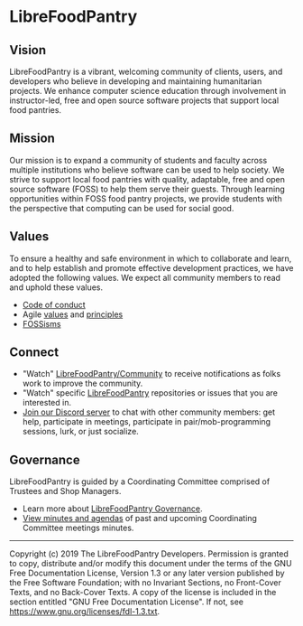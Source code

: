 # LibreFoodPantry


## Vision

LibreFoodPantry is a vibrant, welcoming community of clients, users, and developers who believe in developing and maintaining humanitarian projects.  We enhance computer science education through involvement in instructor-led, free and open source software projects that support local food pantries.


## Mission

Our mission is to expand a community of students and faculty across multiple institutions who believe software can be used to help society. We strive to support local food pantries with quality, adaptable, free and open source software (FOSS) to help them serve their guests.  Through learning opportunities within FOSS food pantry projects, we provide students with the perspective that computing can be used for social good.


## Values

To ensure a healthy and safe environment in which to collaborate and learn, and to help establish and promote effective development practices, we have adopted the following values. We expect all community members to read and uphold these values.

- [Code of conduct](https://github.com/LibreFoodPantry/.github/blob/master/CODE_OF_CONDUCT.md)
- Agile [values](https://agilemanifesto.org/) and [principles](https://agilemanifesto.org/principles.html)
- [FOSSisms](https://opensource.com/education/14/6/16-foss-principles-for-educators)


## Connect

- "Watch" [LibreFoodPantry/Community](https://github.com/LibreFoodPantry/Community) to receive notifications as folks work to improve the community.
- "Watch" specific [LibreFoodPantry](https://github.com/LibreFoodPantry) repositories or issues that you are interested in.
- [Join our Discord server](https://discord.gg/h5RdTR4) to chat with other community members: get help, participate in meetings, participate in pair/mob-programming sessions, lurk,
or just socialize.


## Governance

LibreFoodPantry is guided by a Coordinating Committee comprised of Trustees and Shop Managers.

- Learn more about [LibreFoodPantry Governance](docs/community/governance.md).
- [View minutes and agendas](https://docs.google.com/document/d/1gpGWGhg9zVT4OAfoed0cuiybHz6v0wlWSiO7sfQRRIQ/edit?usp=sharing) of past and upcoming Coordinating Committee meetings minutes.


---
Copyright (c) 2019 The LibreFoodPantry Developers.
Permission is granted to copy, distribute and/or modify this document
under the terms of the GNU Free Documentation License, Version 1.3
or any later version published by the Free Software Foundation;
with no Invariant Sections, no Front-Cover Texts, and no Back-Cover Texts.
A copy of the license is included in the section entitled "GNU
Free Documentation License". If not, see
<https://www.gnu.org/licenses/fdl-1.3.txt>.
